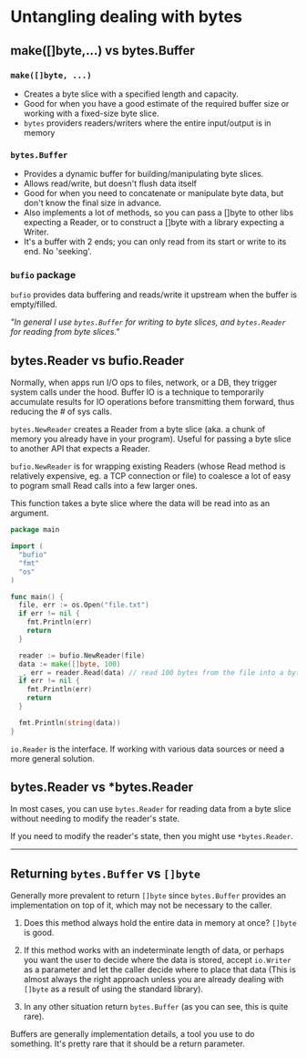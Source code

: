 # Untangling dealing with bytes

## make([]byte,...) vs bytes.Buffer

### `make([]byte, ...)`

- Creates a byte slice with a specified length and capacity.
- Good for when you have a good estimate of the required buffer size or working with a fixed-size byte slice.
- `bytes` providers readers/writers where the entire input/output is in memory

### `bytes.Buffer`

- Provides a dynamic buffer for building/manipulating byte slices.
- Allows read/write, but doesn't flush data itself
- Good for when you need to concatenate or manipulate byte data, but don't know the final size in advance.
- Also implements a lot of methods, so you can pass a []byte to other libs expecting a Reader, or to construct a []byte with a library expecting a Writer.
- It's a buffer with 2 ends; you can only read from its start or write to its end. No 'seeking'.

### `bufio` package
`bufio` provides data buffering and reads/write it upstream when the buffer is empty/filled.

*"In general I use `bytes.Buffer` for writing to byte slices, and `bytes.Reader` for reading from byte slices."*


## bytes.Reader vs bufio.Reader

Normally, when apps run I/O ops to files, network, or a DB, they trigger system calls under the hood. Buffer IO is a technique to temporarily accumulate results for IO operations before transmitting them forward, thus reducing the # of sys calls.

`bytes.NewReader` creates a Reader from a byte slice (aka. a chunk of memory you already have in your program). Useful for passing a byte slice to another API that expects a Reader.

`bufio.NewReader` is for wrapping existing Readers (whose Read method is relatively expensive, eg. a TCP connection or file) to coalesce a lot of easy to pogram small Read calls into a few larger ones.

This function takes a byte slice where the data will be read into as an argument.

```go
package main

import (
  "bufio"
  "fmt"
  "os"
)

func main() {
  file, err := os.Open("file.txt")
  if err != nil {
    fmt.Println(err)
    return
  }

  reader := bufio.NewReader(file)
  data := make([]byte, 100)
  _, err = reader.Read(data) // read 100 bytes from the file into a byte slice.
  if err != nil {
    fmt.Println(err)
    return
  }

  fmt.Println(string(data))
}
```

`io.Reader` is the interface. If working with various data sources or need a more general solution.

## bytes.Reader vs *bytes.Reader

In most cases, you can use `bytes.Reader` for reading data from a byte slice without needing to modify the reader's state. 

If you need to modify the reader's state, then you might use `*bytes.Reader`. 

---

## Returning `bytes.Buffer` vs `[]byte`

Generally more prevalent to return `[]byte` since `bytes.Buffer` provides an implementation on top of it, which may not be necessary to the caller.

1. Does this method always hold the entire data in memory at once? `[]byte` is good.

2. If this method works with an indeterminate length of data, or perhaps you want the user to decide where the data is stored, accept `io.Writer` as a parameter and let the caller decide where to place that data (This is almost always the right approach unless you are already dealing with `[]byte` as a result of using the standard library).

3. In any other situation return `bytes.Buffer` (as you can see, this is quite rare).

Buffers are generally implementation details, a tool you use to do something. It's pretty rare that it should be a return parameter.